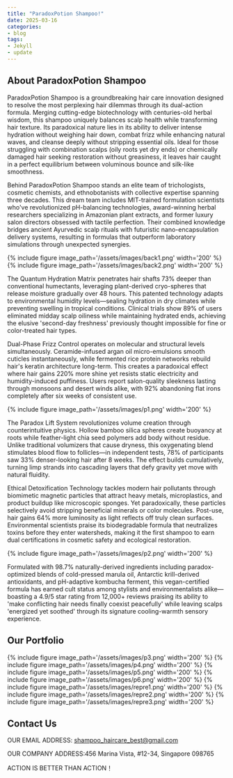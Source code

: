 ```yaml
---
title: "ParadoxPotion Shampoo!"
date: 2025-03-16
categories:
- blog
tags:
- Jekyll
- update
---
```


## About ParadoxPotion Shampoo

ParadoxPotion Shampoo is a groundbreaking hair care innovation designed to resolve the most perplexing hair dilemmas through its dual-action formula. Merging cutting-edge biotechnology with centuries-old herbal wisdom, this shampoo uniquely balances scalp health while transforming hair texture. Its paradoxical nature lies in its ability to deliver intense hydration without weighing hair down, combat frizz while enhancing natural waves, and cleanse deeply without stripping essential oils. Ideal for those struggling with combination scalps (oily roots yet dry ends) or chemically damaged hair seeking restoration without greasiness, it leaves hair caught in a perfect equilibrium between voluminous bounce and silk-like smoothness.

Behind ParadoxPotion Shampoo stands an elite team of trichologists, cosmetic chemists, and ethnobotanists with collective expertise spanning three decades. This dream team includes MIT-trained formulation scientists who've revolutionized pH-balancing technologies, award-winning herbal researchers specializing in Amazonian plant extracts, and former luxury salon directors obsessed with tactile perfection. Their combined knowledge bridges ancient Ayurvedic scalp rituals with futuristic nano-encapsulation delivery systems, resulting in formulas that outperform laboratory simulations through unexpected synergies.

{% include figure image_path='/assets/images/back1.png' width='200' %}
{% include figure image_path='/assets/images/back2.png' width='200' %}

The Quantum Hydration Matrix penetrates hair shafts 73% deeper than conventional humectants, leveraging plant-derived cryo-spheres that release moisture gradually over 48 hours. This patented technology adapts to environmental humidity levels—sealing hydration in dry climates while preventing swelling in tropical conditions. Clinical trials show 89% of users eliminated midday scalp oiliness while maintaining hydrated ends, achieving the elusive 'second-day freshness' previously thought impossible for fine or color-treated hair types.

Dual-Phase Frizz Control operates on molecular and structural levels simultaneously. Ceramide-infused argan oil micro-emulsions smooth cuticles instantaneously, while fermented rice protein networks rebuild hair's keratin architecture long-term. This creates a paradoxical effect where hair gains 220% more shine yet resists static electricity and humidity-induced puffiness. Users report salon-quality sleekness lasting through monsoons and desert winds alike, with 92% abandoning flat irons completely after six weeks of consistent use.

{% include figure image_path='/assets/images/p1.png' width='200' %}

The Paradox Lift System revolutionizes volume creation through counterintuitive physics. Hollow bamboo silica spheres create buoyancy at roots while feather-light chia seed polymers add body without residue. Unlike traditional volumizers that cause dryness, this oxygenating blend stimulates blood flow to follicles—in independent tests, 78% of participants saw 33% denser-looking hair after 8 weeks. The effect builds cumulatively, turning limp strands into cascading layers that defy gravity yet move with natural fluidity.

Ethical Detoxification Technology tackles modern hair pollutants through biomimetic magnetic particles that attract heavy metals, microplastics, and product buildup like microscopic sponges. Yet paradoxically, these particles selectively avoid stripping beneficial minerals or color molecules. Post-use, hair gains 64% more luminosity as light reflects off truly clean surfaces. Environmental scientists praise its biodegradable formula that neutralizes toxins before they enter watersheds, making it the first shampoo to earn dual certifications in cosmetic safety and ecological restoration.

{% include figure image_path='/assets/images/p2.png' width='200' %}

Formulated with 98.7% naturally-derived ingredients including paradox-optimized blends of cold-pressed marula oil, Antarctic krill-derived antioxidants, and pH-adaptive kombucha ferment, this vegan-certified formula has earned cult status among stylists and environmentalists alike—boasting a 4.9/5 star rating from 12,000+ reviews praising its ability to 'make conflicting hair needs finally coexist peacefully' while leaving scalps 'energized yet soothed' through its signature cooling-warmth sensory experience.

## Our Portfolio

{% include figure image_path='/assets/images/p3.png' width='200' %}
{% include figure image_path='/assets/images/p4.png' width='200' %}
{% include figure image_path='/assets/images/p5.png' width='200' %}
{% include figure image_path='/assets/images/p6.png' width='200' %}
{% include figure image_path='/assets/images/repre1.png' width='200' %}
{% include figure image_path='/assets/images/repre2.png' width='200' %}
{% include figure image_path='/assets/images/repre3.png' width='200' %}

## Contact Us

OUR EMAIL ADDRESS: shampoo_haircare_best@gmail.com

OUR COMPANY ADDRESS:456 Marina Vista, #12-34, Singapore 098765

ACTION IS BETTER THAN ACTION！
